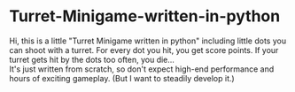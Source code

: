 # Turret-Minigame-written-in-python
Hi, this is a little "Turret Minigame written in python" including little dots you can shoot with a turret. For every dot you hit, you get score points. If your turret gets hit by the dots too often, you die...  
It's just written from scratch, so don't expect high-end performance and hours of exciting gameplay. (But I want to steadily develop it.)
